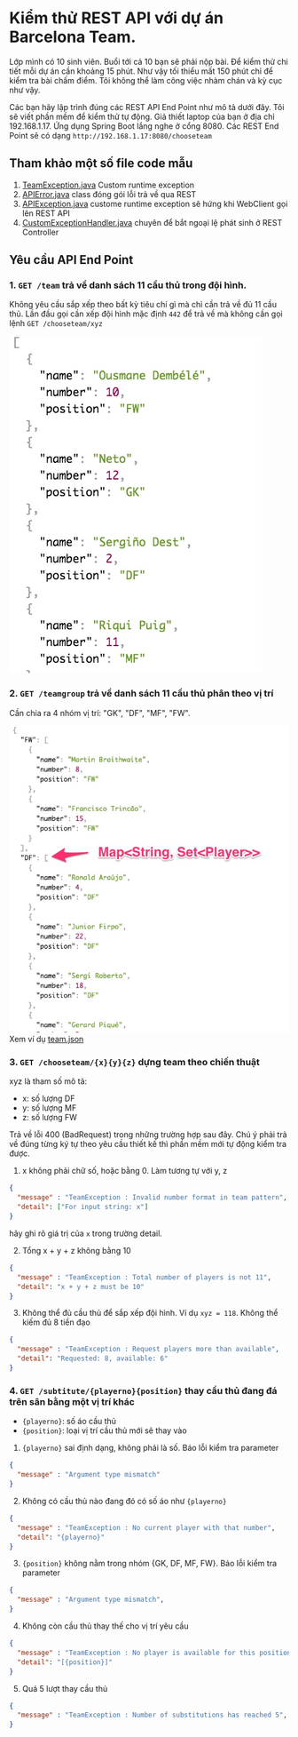 # Kiểm thử REST API với dự án Barcelona Team.


Lớp mình có 10 sinh viên. Buổi tới cả 10 bạn sẽ phải nộp bài. Để kiểm thử chi tiết mỗi dự án cần khoảng 15 phút. Như vậy tối thiểu mất 150 phút chỉ để kiểm tra bài chấm điểm. Tôi không thể làm công việc nhàm chán và kỳ cục như vậy.


Các bạn hãy lập trình đúng các REST API End Point như mô tả dưới đây. Tôi sẽ viết phần mềm để kiểm thử tự động. Giả thiết laptop của bạn ở địa chỉ 192.168.1.17. Ứng dụng Spring Boot lắng nghe ở cổng 8080. Các REST End Point sẽ có dạng ```http://192.168.1.17:8080/chooseteam```

## Tham khảo một số file code mẫu

1. [TeamException.java](samples/TeamException.java) Custom runtime exception
2. [APIError.java](samples/APIError.java) class đóng gói lỗi trả về qua REST
3. [APIException.java](samples/APIException.java) custome runtime exception sẽ hứng khi WebClient gọi lên REST API
4. [CustomExceptionHandler.java](samples/CustomExceptionHandler.java) chuyên để bắt ngoại lệ phát sinh ở REST Controller

## Yêu cầu API End Point

### 1. ```GET /team``` trả về danh sách 11 cầu thủ trong đội hình.
Không yêu cầu sắp xếp theo bất kỳ tiêu chí gì mà chỉ cần trả về đủ 11 cầu thủ.
Lần đầu gọi cần xếp đội hình mặc định ```442``` để trả về mà không cần gọi lệnh ```GET /chooseteam/xyz```

![](images/choose_team.jpg)


### 2. ```GET /teamgroup``` trả về danh sách 11 cầu thủ phân theo vị trí
Cần chia ra 4 nhóm vị trí: "GK", "DF", "MF", "FW".

![](images/team_group.jpg)
Xem ví dụ [team.json](team.json)


### 3. ```GET /chooseteam/{x}{y}{z}``` dựng team theo chiến thuật
xyz là tham số mô tả:
- x: số lượng DF
- y: số lượng MF
- z: số lượng FW

Trả về lỗi 400 (BadRequest) trong những trường hợp sau đây. Chú ý phải trả về đúng từng ký tự theo yêu cầu thiết kế thì phần mềm mới tự động kiểm tra được.

1. x không phải chữ số, hoặc bằng 0. Làm tương tự với y, z
  ```json
  {
    "message" : "TeamException : Invalid number format in team pattern",
    "detail": ["For input string: x"]
  }
  ```
  hãy ghi rõ giá trị của ```x``` trong trường detail.

2. Tổng x + y + z không bằng 10
  ```json
  {
    "message" : "TeamException : Total number of players is not 11",
    "detail": "x + y + z must be 10"
  }
  ```
3. Không thể đủ cầu thủ để sắp xếp đội hình. Ví dụ ```xyz = 118```. Không thể kiếm đủ 8 tiền đạo
  ```json
  {
    "message" : "TeamException : Request players more than available",
    "detail": "Requested: 8, available: 6"
  }
  ```

### 4. ```GET /subtitute/{playerno}{position}``` thay cầu thủ đang đá trên sân bằng một vị trí khác

- ```{playerno}```: số áo cầu thủ
- ```{position}```: loại vị trí cầu thủ mới sẽ thay vào

1. ```{playerno}``` sai định dạng, không phải là số. Báo lỗi kiểm tra parameter
  ```json
  {
    "message" : "Argument type mismatch"
  }
  ```

2. Không có cầu thủ nào đang đó có số áo như ```{playerno}```
  ```json
  {
    "message" : "TeamException : No current player with that number",
    "detail": "{playerno}"
  }
  ```
3. ```{position}``` không nằm trong nhóm {GK, DF, MF, FW}. Báo lỗi kiểm tra parameter
  ```json
  {
    "message" : "Argument type mismatch",
  }
  ```
4. Không còn cầu thủ thay thế cho vị trí yêu cầu
  ```json
  {
    "message" : "TeamException : No player is available for this position",
    "detail": "[{position}]"
  }
  ```
5. Quá 5 lượt thay cầu thủ
  ```json
  {
    "message" : "TeamException : Number of substitutions has reached 5",
  }
  ```


  
